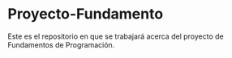 # Proyecto-Fundamento
Este es el repositorio en que se trabajará acerca del proyecto de Fundamentos de Programación.
